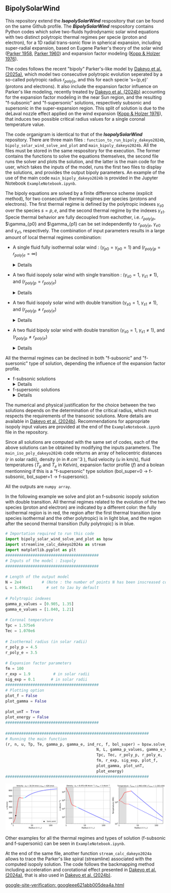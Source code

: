 ## BipolySolarWind

This repository extend the **_IsopolySolarWind_** respository that can be found on the same Github profile. 
The **_BipolySolarWind_** respository contains Python codes which solve two-fluids hydrodynamic solar wind equations with two distinct polytropic thermal regimes per specie (proton and electron), for a 1D radial trans-sonic flow in spherical expansion, including super-radial expansion, based on Eugene Parker's theory of the solar wind ([Parker 1958](https://ui.adsabs.harvard.edu/abs/1958ApJ...128..664P/abstract), [Parker 1960](https://ui.adsabs.harvard.edu/abs/1960ApJ...132..821P/abstract)) and expansion factor modeling ([Kopp & Holzer 1976](https://ui.adsabs.harvard.edu/abs/1976SoPh...49...43K/abstract)).

The codes follows the recent "bipoly" Parker's-like model by [Dakeyo et al. (2025a)](https://ui.adsabs.harvard.edu/abs/2022ApJ...940..130D/abstract), which model two consecutive polytropic evolution seperated by a so-called polytropic radius $r_{poly|s}$, and this for each specie 's={p,e}' (protons and electrons). It also include the expansion factor influence on Parker's like modeling, recently treated by [Dakeyo et al. (2024b)](https://arxiv.org/abs/2408.06155) accounting for the expansion factor modeling in the near Sun region, and the resulting "f-subsonic" and "f-supersonic" solutions, respectively subsonic and supersonic in the super-expansion region. This split of solution is due to the deLaval nozzle effect applied on the wind expansion ([Kopp & Holzer 1976](https://ui.adsabs.harvard.edu/abs/1976SoPh...49...43K/abstract)), that induces two possible critical radius values for a single coronal temperature value. 

The code organigram is identical to that of the **_IsopolySolarWind_** repository.
There are three main files : `function_to_run_bipoly_dakeyo2024b`, `bipoly_solar_wind_solve_and_plot` and `main_bipoly_dakeyo2024b`. All the files must be stored in the same respository for the execution. The former contains the functions to solve the equations themselves, the second file runs the solver and plots the solution, and the latter is the main code for the user, which takes the inputs of the model, runs the first two files to display the solutions, and provides the output bipoly parameters. An example of the use of the main code `main_bipoly_dakeyo2024b` is provided in the Jupyter Notebook `ExampleNotebook.ipynb`. 

The bipoly equations are solved by a finite difference scheme (explicit method), for two consecutive thermal regimes per species (protons and electrons). The first thermal regime is defined by the polytropic indexes $\gamma_{s0}$ over the species $s = {p,e}$, and the second thermal regime by the indexes $\gamma_{s1}$. Specie thermal behavior are fully decoupled from eachother, i.e. $r_{poly|p}$, $\gamma_{p0} and $\gamma_{p1} can be set independently to $r_{poly|e}$, $\gamma_{e0}$ and $\gamma_{e1}$, respectively. The combination of input parameters results in a large amount of local thermal regimes combination:

* A single fluid fully isothermal solar wind : ($\gamma_{p0} = \gamma_{p0} = 1$) and ($r_{poly|p} = r_{poly|e} = \infty$) <details><p> - This follows [Parker 1958](https://ui.adsabs.harvard.edu/abs/1958ApJ...128..664P/abstract), in which the solar wind fluid is held at a fixed temperature (equivalent version also available at [https://github.com/STBadman/ParkerSolarWind](https://github.com/STBadman/ParkerSolarWind)). See **_IsopolySolarWind_** or for more details.</p></details>

* A two fluid isopoly solar wind with single transition : ($\gamma_{s0} = 1$, $\gamma_{s1} \neq 1$), and ($r_{poly|p} = r_{poly|e}$) <details><p> - Here, the solar wind temperature is allowed to cool with heliocentric distance, as is observed to actually occur in the solar wind (e.g. [Dakeyo et al. (2022)](https://ui.adsabs.harvard.edu/abs/2022ApJ...940..130D/abstract). 
This consists of an initial isothermal evolution (isothermal layer) up to a boundary distance called the "polytropic radius" $r_{poly}$, which can be interpreted in a first approximation as the region to which the coronal heating extends. In the present solution case, both protons and electrons share the same transition, i.e. $r_{poly|p} = r_{poly|e}$. 
For $r \gt r_{poly}$, the solar wind is constrained to follow a polytropic evolution which is initialized by the outer boundary conditions of the isothermal region. 
For most combinations of physical conditions, the trans-sonic critical point is located within the isothermal region. As long as the isothermal boundary is at sufficiently high altitude that the solar wind stays super-sonic at the transition to polytropic behavior, the solution remains on the asymptotically accelerating solution branch and a reasonable solar wind solution is obtained. The unphysical discontinuity at the regime transition can be smoothed by considering slowly varying polytropic indexes at the transition between the two regions, but this feature is not addressed here. </details></p> 

* A two fluid isopoly solar wind with double transition ($\gamma_{s0} = 1$, $\gamma_{s1} \neq 1$), and ($r_{poly|p} \neq r_{poly|e}$) <details><p> - This case is closely similar to the single transition solution, at the difference that protons and electrons do not share the same isothermal radius. </details></p>

* A two fluid bipoly solar wind with double transition ($\gamma_{s0} = 1$, $\gamma_{s1} \neq 1$), and ($r_{poly|p} \neq r_{poly|e}$) <details><p> - This case is closely similar to the single transition solution, at the difference that protons and electrons do not share the same isothermal radius. </details></p>

All the thermal regimes can be declined in both "f-subsonic" and "f-suersonic" type of solution, depending the influence of the expansion factor profile. 
* f-subsonic solutions <details><p> -  The f-subsonic solutions are the more commonly used in solar wind modeling and space weather. They embed relatively slowly accelerating wind, and a critical radius location between 3 and 8 $r_\odot$ for coronal temperature of the order of 0.5 - 3 MK. For this type of solution, the influence of the expansion factor is to create a deceleration region within the super-expansion region. 
* f-supersonic solutions <details><p> - The f-supersonic solutions are known, but less used in the space weather community. They induce a rapidly accelerating solar wind solution with a critical radius very close to the Sun inside the super-expansion region, ranging between 1 and $\sim$ 3 $r_\odot$, for coronal temperatures of the order of 0.5 - 3 MK.  They also induce a deceleration region, but approximately from the end of the super-expansion region to $\sim$ 8 $r_\odot$.  </details></p>

The numerical and physical justification for the choice between the two solutions depends on the determination of the critical radius, which must respects the requirements of the transonic solutions.  More details are available in [Dakeyo et al. (2024b)](https://arxiv.org/abs/2408.06155). 
Recommendations for appropriate isopoly input values are provided at the end of the `ExampleNotebook.ipynb` file in the repository.


Since all solutions are computed with the same set of codes, each of the above solutions can be obtained by modifying the inputs parameters. The `main_iso_poly_dakeyo2024b` code returns an array of heliocentric distances ($r$ in solar radii), density ($n$ in #.$cm^-3$ ), fluid velocity ($u$ in km/s), fluid temperatures ($T_p$ and $T_e$ in Kelvin), expansion factor profile ($f$) and a bolean mentionning if this is a "f-supersonic" type solution (bol_super=0 $\rightarrow$ f-subsonic, bol_super=1 $\rightarrow$ f-supersonic). 

All the outputs are `numpy array`. 

In the following example we solve and plot an f-subsonic isopoly solution with double transition. All thermal regimes related to the evolution of the two species (proton and electron) are indicated by a different color: the fully isothermal region is in red, the region after the first thermal transition (one species isothermal and the other polytropic) is in light blue, and the region after the second thermal transition (fully polytropic) is in blue. 

```python
# Importation required to run this code
import bipoly_solar_wind_solve_and_plot as bpsw
import streamline_calc_dakeyo2024a as stream 
import matplotlib.pyplot as plt
#########################################
# Inputs of the model : Isopoly 
#########################################

# Length of the output model
N = 2e4         # (Note : the number of points N has been inscreased compared to previous cases)
L = 1.496e11      # set to 1au by default

# Polytropic indexes
gamma_p_values = [0.905, 1.35] 
gamma_e_values = [1.040, 1.21]

# Coronal temperature
Tpc = 1.575e6
Tec = 1.070e6

# Isothermal radius (in solar radii)
r_poly_p = 4.5
r_poly_e = 3.5

# Expansion factor parameters
fm = 100
r_exp = 1.9          # in solar radii
sig_exp = 0.1       # in solar radii
#########################################
# Plotting option 
plot_f = False
plot_gamma = False

plot_unT = True
plot_energy = False
#########################################

###############################################################
# Running the main function
(r, n, u, Tp, Te, gamma_p, gamma_e, ind_rc, f, bol_super) = bpsw.solve_bipoly(
                                        N, L, gamma_p_values, gamma_e_values, 
                                        Tpc, Tec, r_poly_p, r_poly_e,
                                        fm, r_exp, sig_exp, plot_f, 
                                        plot_gamma, plot_unT, 
                                        plot_energy)
###############################################################
```
![image](bipoly_example.png)

Other examples for all the thermal regimes and types of solution (f-subsonic and f-supersonic) can be seen in `ExampleNotebook.ipynb`. 

At the end of the same file, another function `stream_calc_dakeyo2024a` allows to trace the Parker's like spiral (streamline) associated with the computed isopoly solution. The code follows the backmapping method including acceleration and corotational effect presented in [Dakeyo et al. (2024a)](https://ui.adsabs.harvard.edu/abs/2024A%26A...686A..12D/abstract), that is also used in [Dakeyo et al. (2024b)](https://arxiv.org/abs/2408.06155). 

[google-site-verification: googleee621abb005dea4a.html](googleee621abb005dea4a.html)






